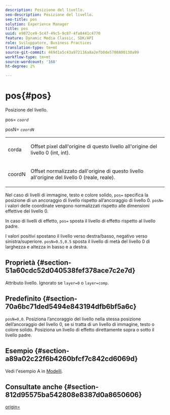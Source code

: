 ```yaml
---
description: Posizione del livello.
seo-description: Posizione del livello.
seo-title: pos
solution: Experience Manager
title: pos
uuid: e9872ce9-5c47-49c5-9c87-4fa8441c4770
feature: Dynamic Media Classic, SDK/API
role: Sviluppatore, Business Practices
translation-type: tm+mt
source-git-commit: 469d1a5c43a972116a8a2efb0de5708800130a99
workflow-type: tm+mt
source-wordcount: '168'
ht-degree: 2%

---
```



# pos{#pos}

Posizione del livello.

pos= *`coord`*

posN= *`coordN`*

<table id="simpletable_754F76EE00BF4129B07502647FF172B7"> 
 <tr class="strow"> 
  <td class="stentry"> <p><span class="varname"> corda</span> </p> </td> 
  <td class="stentry"> <p>Offset pixel dall'origine di questo livello all'origine del livello 0 (int, int). </p></td> 
 </tr> 
 <tr class="strow"> 
  <td class="stentry"> <p><span class="varname"> coordN</span> </p></td> 
  <td class="stentry"> <p>Offset normalizzato dall'origine di questo livello all'origine del livello 0 (reale, reale). </p></td> 
 </tr> 
</table>

Nel caso di livelli di immagine, testo e colore solido, `pos=` specifica la posizione di un ancoraggio di livello rispetto all’ancoraggio di livello 0. `posN=` i valori delle coordinate vengono normalizzati rispetto alle dimensioni effettive del livello 0.

In caso di livelli di effetto, `pos=` sposta il livello di effetto rispetto al livello padre.

I valori positivi spostano il livello verso destra/basso, negativo verso sinistra/superiore. `posN=0.5,0.5` sposta il livello di metà del livello 0 di larghezza e altezza in basso e a destra.

## Proprietà {#section-51a60cdc52d040538fef378ace7c2e7d}

Attributo livello. Ignorato se `layer=0` o `layer=comp`.

## Predefinito {#section-70a6bc71ded5494e843194dfb6bf5a6c}

`posN=0,0`. Posiziona l’ancoraggio del livello nella stessa posizione dell’ancoraggio del livello 0, se si tratta di un livello di immagine, testo o colore solido. Posiziona un livello di effetto direttamente sopra o sotto il livello padre.

## Esempio {#section-a89a02c22f6b4260bfcf7c842cd6069d}

Vedi l&#39;esempio A in [Modelli](../../../../../is-api/http-ref/image-serving-api-ref/c-http-protocol-reference/c-templates/c-templates.md#concept-3cd2d2adae0e41b2979b9640244d4d3e).

## Consultate anche {#section-812d95575ba542808e8387d0a8650606}

[origin=](../../../../../is-api/http-ref/image-serving-api-ref/c-http-protocol-reference/c-command-reference/r-origin.md#reference-e11c7ac06e2240cc884c3fec98f05138)
